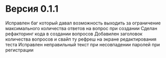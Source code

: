 # Версия 0.1.1
Исправлен баг который давал возможность выходить за ограничение максимального количества ответов на вопрос при создании 
Сделан рефакторинг кода в создании вопросов
Добавилен заголовок количества вопросов и свайп ту рефреш на экране редактирования теста
Исправлен неправильный текст при несовпадении паролей при регистрации